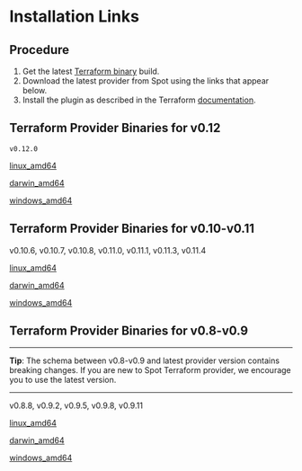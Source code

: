 # Installation Links

## Procedure

1. Get the latest [Terraform binary](https://www.terraform.io/) build.
2. Download the latest provider from Spot using the links that appear below.
3. Install the plugin as described in the Terraform [documentation](https://www.terraform.io/docs/configuration/providers.html#third-party-plugins).

## Terraform Provider Binaries for v0.12
`v0.12.0`

[linux_amd64](http://spotinst-public.s3.amazonaws.com/integrations/terraform/v0.12.0/linux_amd64/terraform-provider-spotinst)

[darwin_amd64](http://spotinst-public.s3.amazonaws.com/integrations/terraform/v0.12.0/darwin_amd64/terraform-provider-spotinst)

[windows_amd64](http://spotinst-public.s3.amazonaws.com/integrations/terraform/v0.12.0/windows_amd64/terraform-provider-spotinst.exe)

## Terraform Provider Binaries for v0.10-v0.11
v0.10.6, v0.10.7, v0.10.8, v0.11.0, v0.11.1, v0.11.3, v0.11.4

[linux_amd64](https://s3.amazonaws.com/spotinst-public/integrations/terraform/v0.11.4/providers/v2/linux_amd64/terraform-provider-spotinst)

[darwin_amd64](https://s3.amazonaws.com/spotinst-public/integrations/terraform/v0.11.4/providers/v2/darwin_amd64/terraform-provider-spotinst)

[windows_amd64](https://s3.amazonaws.com/spotinst-public/integrations/terraform/v0.11.4/providers/v2/windows_amd64/terraform-provider-spotinst.exe)

## Terraform Provider Binaries for v0.8-v0.9

---
**Tip**: The schema between v0.8-v0.9 and latest provider version contains breaking changes. If you are new to Spot Terraform provider, we encourage you to use the latest version.

---

v0.8.8, v0.9.2, v0.9.5, v0.9.8, v0.9.11

[linux_amd64](http://spotinst-public.s3.amazonaws.com/integrations/terraform/v0.9.11/providers/v1/linux_amd64/terraform-provider-spotinst)

[darwin_amd64](http://spotinst-public.s3.amazonaws.com/integrations/terraform/v0.9.11/providers/v1/darwin_amd64/terraform-provider-spotinst)

[windows_amd64](http://spotinst-public.s3.amazonaws.com/integrations/terraform/v0.9.11/providers/v1/windows_amd64/terraform-provider-spotinst.exe)
